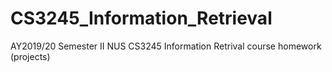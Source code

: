 # CS3245_Information_Retrieval
AY2019/20 Semester II NUS CS3245 Information Retrival course homework (projects)
